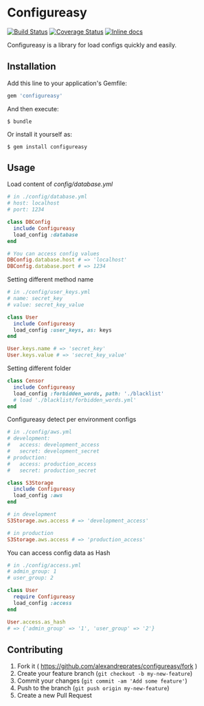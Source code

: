 Configureasy
=============

[![Build Status](https://travis-ci.org/alexandreprates/configureasy.svg?branch=master)](https://travis-ci.org/alexandreprates/configureasy) [![Coverage Status](https://coveralls.io/repos/alexandreprates/configureasy/badge.svg)](https://coveralls.io/r/alexandreprates/configureasy) [![Inline docs](http://inch-ci.org/github/alexandreprates/configureasy.svg?branch=master)](http://inch-ci.org/github/alexandreprates/configureasy)

Configureasy is a library for load configs quickly and easily.

## Installation

Add this line to your application's Gemfile:

```ruby
gem 'configureasy'
```

And then execute:

    $ bundle

Or install it yourself as:

    $ gem install configureasy

## Usage

Load content of <i>config/database.yml</i>

```ruby
# in ./config/database.yml
# host: localhost
# port: 1234

class DBConfig
  include Configureasy
  load_config :database
end

# You can access config values
DBConfig.database.host # => 'localhost'
DBConfig.database.port # => 1234
```

Setting different method name

```ruby
# in ./config/user_keys.yml
# name: secret_key
# value: secret_key_value

class User
  include Configureasy
  load_config :user_keys, as: keys
end

User.keys.name # => 'secret_key'
User.keys.value # => 'secret_key_value'
```

Setting different folder

```ruby
class Censor
  include Configureasy
  load_config :forbidden_words, path: './blacklist'
  # load './blacklist/forbidden_words.yml'
end
```

Configureasy detect per environment configs

```ruby
# in ./config/aws.yml
# development:
#   access: development_access
#   secret: development_secret
# production:
#   access: production_access
#   secret: production_secret

class S3Storage
  include Configureasy
  load_config :aws
end

# in development
S3Storage.aws.access # => 'development_access'

# in production
S3Storage.aws.access # => 'production_access'
```

You can access config data as Hash

```ruby
# in ./config/access.yml
# admin_group: 1
# user_group: 2

class User
  require Configureasy
  load_config :access
end

User.access.as_hash
# => {'admin_group' => '1', 'user_group' => '2'}
```

## Contributing

1. Fork it ( https://github.com/alexandreprates/configureasy/fork )
2. Create your feature branch (`git checkout -b my-new-feature`)
3. Commit your changes (`git commit -am 'Add some feature'`)
4. Push to the branch (`git push origin my-new-feature`)
5. Create a new Pull Request
